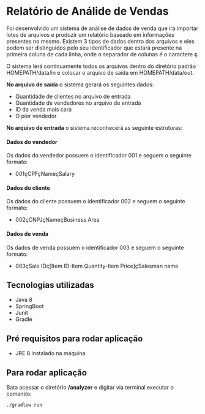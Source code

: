 # Relatório de Análide de Vendas

Foi desenvolvido um sistema de análise de dados de venda que irá importar lotes de arquivos e produzir um relatório baseado em informações presentes no mesmo. Existem 3 tipos de dados dentro dos arquivos e eles podem ser distinguidos pelo seu identificador que estará presente na primeira coluna de cada linha, onde o separador de colunas é o caractere **ç**.

O sistema lerá continuamente todos os arquivos dentro do diretório padrão HOMEPATH/data/in e colocar o arquivo de saída 
em HOMEPATH/data/out.

**No arquivo de saída** o sistema gerará os seguintes dados:
 - Quantidade de clientes no arquivo de entrada
 - Quantidade de vendedores no arquivo de entrada
 - ID da venda mais cara
 - O pior vendedor
 
 **No arquivo de entrada** o sistema reconhecerá as seguinte estruturas:

#### Dados do vendedor
Os dados do vendedor possuem o identificador 001 e seguem o seguinte formato:
 - 001çCPFçNameçSalary

#### Dados do cliente
Os dados do cliente possuem o identificador 002 e seguem o seguinte formato:
 - 002çCNPJçNameçBusiness Area

#### Dados de venda
Os dados de venda possuem o identificador 003 e seguem o seguinte formato:
 - 003çSale IDç[Item ID-Item Quantity-Item Price]çSalesman name
 
## Tecnologias utilizadas
- Java 8
- SpringBoot
- Junit
- Gradle

## Pré requisitos para rodar aplicação
- JRE 8 instalado na máquina

## Para rodar aplicação
Bata acessar o diretório **/analyzer** e digitar via terminal executar o comando:
```
./gradlew run
```

